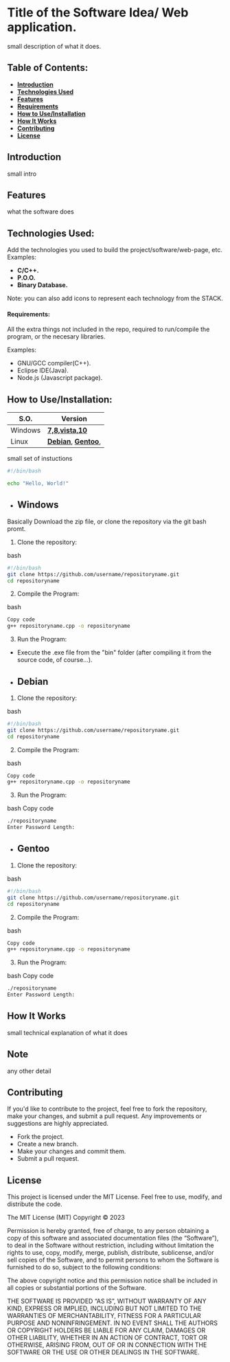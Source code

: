 # Title of the Software Idea/ Web application.

small description of what it does.




## Table of Contents:

- [**Introduction**](#introduction)
- [**Technologies Used**](#technologies-used)
- [**Features**](#features)
- [**Requirements**](#requirements)
- [**How to Use/Installation**](#how-to-useinstallation)
- [**How It Works**](#how-it-works)
- [**Contributing**](#contributing)
- [**License**](#license)

## Introduction
small intro

## Features
what the software does

## Technologies Used: 

Add the technologies you used to build the project/software/web-page, etc.
Examples:
- **C/C++.**
- **P.O.O.**
- **Binary Database.**

Note: you can also add icons to represent each technology from the STACK.

#### Requirements:
All the extra things not included in the repo, required to run/compile the program, or the necesary libraries.

Examples:

-   GNU/GCC compiler(C++).
-   Eclipse IDE(Java).
-   Node.js (Javascript package).

## How to Use/Installation:

 | S.O.  | Version |
 | ----- | --- |
 | Windows  | [**7,8,vista,10**](#windows)  |
 | Linux |  [**Debian**](#debian), [**Gentoo**](#gentoo),  |

small set of instuctions

```bash
#!/bin/bash

echo "Hello, World!"
```
-   ## Windows
Basically Download the zip file, or clone the repository via the git bash promt.
1) Clone the repository:

bash
```bash
#!/bin/bash
git clone https://github.com/username/repositoryname.git
cd repositoryname

```
2) Compile the Program:

bash
```bash
Copy code
g++ repositoryname.cpp -o repositoryname
```

3) Run the Program:

-   Execute the .exe file from the "bin" folder (after compiling it from the source code, of course...).

-   ## Debian
1) Clone the repository:

bash
```bash
#!/bin/bash
git clone https://github.com/username/repositoryname.git
cd repositoryname

```
2) Compile the Program:

bash
```bash
Copy code
g++ repositoryname.cpp -o repositoryname
```

3) Run the Program:

bash
Copy code
```bash
./repositoryname
Enter Password Length:
```

-   ## Gentoo
1) Clone the repository:

bash
```bash
#!/bin/bash
git clone https://github.com/username/repositoryname.git
cd repositoryname

```
2) Compile the Program:

bash
```bash
Copy code
g++ repositoryname.cpp -o repositoryname
```

3) Run the Program:

bash
Copy code
```bash
./repositoryname
Enter Password Length:
```


## How It Works
small technical explanation of what it does 

## Note
 any other detail

## Contributing

If you'd like to contribute to the project, feel free to fork the repository, make your changes, and submit a pull request. Any improvements or suggestions are highly appreciated.

-   Fork the project.
-   Create a new branch.
-   Make your changes and commit them.
-   Submit a pull request.

## License
This project is licensed under the MIT License. Feel free to use, modify, and distribute the code.

The MIT License (MIT)
Copyright © 2023 <copyright holders>

Permission is hereby granted, free of charge, to any person obtaining a copy of this software and associated documentation files (the “Software”), to deal in the Software without restriction, including without limitation the rights to use, copy, modify, merge, publish, distribute, sublicense, and/or sell copies of the Software, and to permit persons to whom the Software is furnished to do so, subject to the following conditions:

The above copyright notice and this permission notice shall be included in all copies or substantial portions of the Software.

THE SOFTWARE IS PROVIDED “AS IS”, WITHOUT WARRANTY OF ANY KIND, EXPRESS OR IMPLIED, INCLUDING BUT NOT LIMITED TO THE WARRANTIES OF MERCHANTABILITY, FITNESS FOR A PARTICULAR PURPOSE AND NONINFRINGEMENT. IN NO EVENT SHALL THE AUTHORS OR COPYRIGHT HOLDERS BE LIABLE FOR ANY CLAIM, DAMAGES OR OTHER LIABILITY, WHETHER IN AN ACTION OF CONTRACT, TORT OR OTHERWISE, ARISING FROM, OUT OF OR IN CONNECTION WITH THE SOFTWARE OR THE USE OR OTHER DEALINGS IN THE SOFTWARE.


